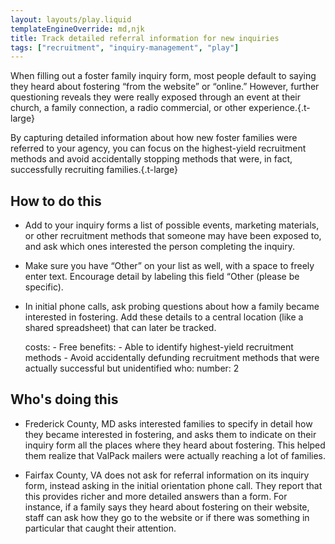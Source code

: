 ```yaml
---
layout: layouts/play.liquid
templateEngineOverride: md,njk
title: Track detailed referral information for new inquiries
tags: ["recruitment", "inquiry-management", "play"]
---
```


When filling out a foster family inquiry form, most people default to saying they heard about fostering “from the website” or “online.” However, further questioning reveals they were really exposed through an event at their church, a family connection, a radio commercial, or other experience.{.t-large}

By capturing detailed information about how new foster families were referred to your agency, you can focus on the highest-yield recruitment methods and avoid accidentally stopping methods that were, in fact, successfully recruiting families.{.t-large}

## How to do this

* Add to your inquiry forms a list of possible events, marketing materials, or other recruitment methods that someone may have been exposed to, and ask which ones interested the person completing the inquiry.

* Make sure you have “Other” on your list as well, with a space to freely enter text. Encourage detail by labeling this field “Other (please be specific).

* In initial phone calls, ask probing questions about how a family became interested in fostering. Add these details to a central location (like a shared spreadsheet) that can later be tracked.

    costs:
      - Free
    benefits:
      - Able to identify highest-yield recruitment methods
      - Avoid accidentally defunding recruitment methods that were actually
        successful but unidentified
    who:
      number: 2

## Who's doing this

* Frederick County, MD asks interested families to specify in detail how they became interested in fostering, and asks them to indicate on their inquiry form all the places where they heard about fostering. This helped them realize that ValPack mailers were actually reaching a lot of families.

* Fairfax County, VA does not ask for referral information on its inquiry form, instead asking in the initial orientation phone call. They report that this provides richer and more detailed answers than a form. For instance, if a family says they heard about fostering on their website, staff can ask how they go to the website or if there was something in particular that caught their attention.
 